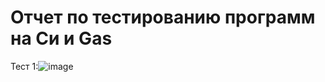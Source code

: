 # Отчет по тестированию программ на Си и Gas
Тест 1:![image](https://user-images.githubusercontent.com/108925927/195734537-6fc07830-9338-416d-9d25-53b46ed9a4e9.png)
